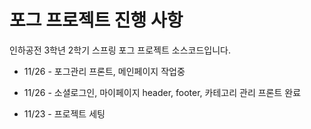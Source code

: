 # 포그 프로젝트 진행 사항
인하공전 3학년 2학기 스프링 포그 프로젝트 소스코드입니다.

- 11/26 - 포그관리 프론트, 메인페이지 작업중

- 11/26 - 소셜로그인, 마이페이지 header, footer, 카테고리 관리 프론트 완료 

- 11/23 - 프로젝트 세팅
